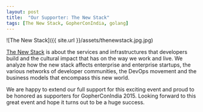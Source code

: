 ```yaml
---
layout: post
title:  "Our Supporter: The New Stack"
tags: [The New Stack, GopherConIndia, golang]
---
```


![The New Stack]({{ site.url }}/assets/thenewstack.jpg.jpg) 

[The New Stack](http://thenewstack.io/) is about the services and infrastructures that developers build and the cultural impact that has on the way we work and live. We analyze how the new stack affects enterprise and enterprise startups, the various networks of developer communities, the DevOps movement and the business models that encompass this new world.

We are happy to extend our full support for this exciting event and proud to be honored as supporters for GopherConIndia 2015. Looking forward to this great event and hope it turns out to be a huge success. 

